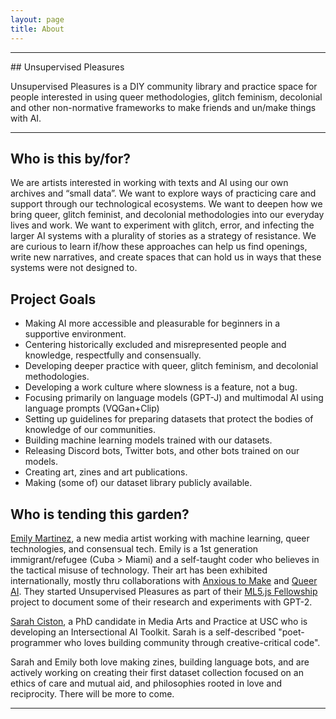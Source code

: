 ```yaml
---
layout: page
title: About
---
```


<hr/>
## Unsupervised Pleasures

Unsupervised Pleasures is a DIY community library and practice space for people interested in using queer methodologies, glitch feminism, decolonial and other non-normative frameworks to make friends and un/make things with AI.

<hr/>

## Who is this by/for?

We are artists interested in working with texts and AI using our own archives and “small data”. We want to explore ways of practicing care and support through our technological ecosystems. We want to deepen how we bring queer, glitch feminist, and decolonial methodologies into our everyday lives and work. We want to experiment with glitch, error, and infecting the larger AI systems with a plurality of stories as a strategy of resistance. We are curious to learn if/how these approaches can help us find openings, write new narratives, and create spaces that can hold us in ways that these systems were not designed to.

## Project Goals
- Making AI more accessible and pleasurable for beginners in a supportive environment.
- Centering historically excluded and misrepresented people and knowledge, respectfully and consensually.
- Developing deeper practice with queer, glitch feminism, and decolonial methodologies.
- Developing a work culture where slowness is a feature, not a bug.
- Focusing primarily on language models (GPT-J) and multimodal AI using language prompts (VQGan+Clip)
- Setting up guidelines for preparing datasets that protect the bodies of knowledge of our communities.
- Building machine learning models trained with our datasets.
- Releasing Discord bots, Twitter bots, and other bots trained on our models.
- Creating art, zines and art publications.
- Making (some of) our dataset library publicly available.

## Who is tending this garden?

[Emily Martinez](https://somethingnothing.me), a new media artist working with machine learning, queer technologies, and consensual tech. Emily is a 1st generation immigrant/refugee (Cuba > Miami) and a self-taught coder who believes in the tactical misuse of technology. Their art has been exhibited internationally, mostly thru collaborations with [Anxious to Make](https://anxioustomake.ga) and [Queer AI](https://queer.ai). They started Unsupervised Pleasures as part of their [ML5.js Fellowship](https://processingfoundation.org/fellowships) project to document some of their research and experiments with GPT-2.

[Sarah Ciston](https://sarahciston.github.io), a PhD candidate in Media Arts and Practice at USC who is developing an Intersectional AI Toolkit. Sarah is a self-described "poet-programmer who loves building community through creative-critical code".  

Sarah and Emily both love making zines, building language bots, and are actively working on creating their first dataset collection focused on an ethics of care and mutual aid, and philosophies rooted in love and reciprocity. There will be more to come.

<hr/>
